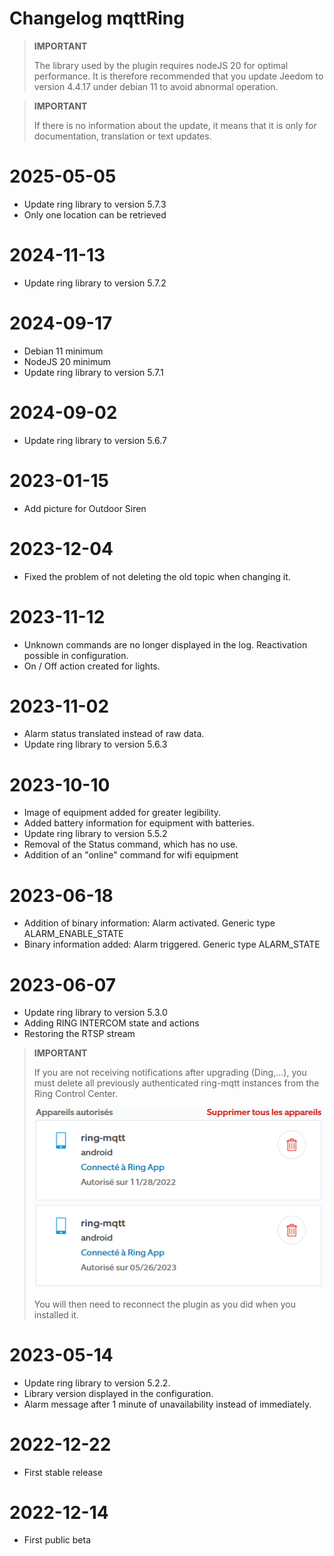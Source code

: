 # Changelog mqttRing

>**IMPORTANT**
>
>The library used by the plugin requires nodeJS 20 for optimal performance.
>It is therefore recommended that you update Jeedom to version 4.4.17 under debian 11 to avoid abnormal operation.

>**IMPORTANT**
>
>If there is no information about the update, it means that it is only for documentation, translation or text updates.

# 2025-05-05
- Update ring library to version 5.7.3
- Only one location can be retrieved

# 2024-11-13
- Update ring library to version 5.7.2

# 2024-09-17
- Debian 11 minimum
- NodeJS 20 minimum
- Update ring library to version 5.7.1

# 2024-09-02
- Update ring library to version 5.6.7

# 2023-01-15
- Add picture for Outdoor Siren

# 2023-12-04
- Fixed the problem of not deleting the old topic when changing it.

# 2023-11-12
- Unknown commands are no longer displayed in the log. Reactivation possible in configuration.
- On / Off action created for lights.

# 2023-11-02
- Alarm status translated instead of raw data.
- Update ring library to version 5.6.3

# 2023-10-10
- Image of equipment added for greater legibility.
- Added battery information for equipment with batteries.
- Update ring library to version 5.5.2
- Removal of the Status command, which has no use.
- Addition of an "online" command for wifi equipment

# 2023-06-18
- Addition of binary information: Alarm activated. Generic type ALARM_ENABLE_STATE
- Binary information added: Alarm triggered. Generic type ALARM_STATE

# 2023-06-07
- Update ring library to version 5.3.0
- Adding RING INTERCOM state and actions
- Restoring the RTSP stream

>**IMPORTANT**
>
>If you are not receiving notifications after upgrading (Ding,...),
>you must delete all previously authenticated ring-mqtt instances from the Ring Control Center.
>
>![RingControlCenter](../images/retrait_appareils.png)
>
>You will then need to reconnect the plugin as you did when you installed it.

# 2023-05-14
- Update ring library to version 5.2.2.
- Library version displayed in the configuration.
- Alarm message after 1 minute of unavailability instead of immediately.

# 2022-12-22
- First stable release

# 2022-12-14
- First public beta
